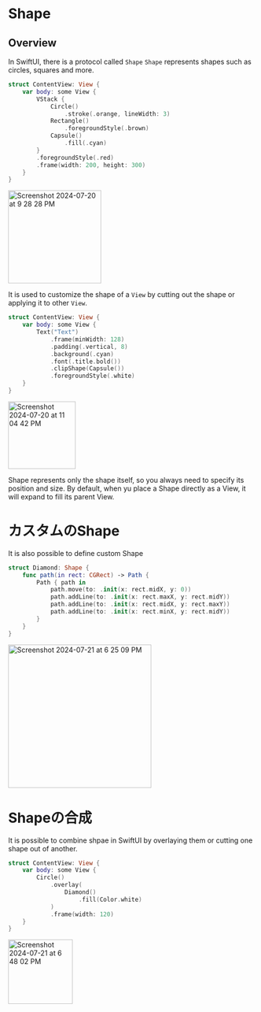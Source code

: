# Shape

## Overview

In SwiftUI, there is a protocol called `Shape`
`Shape` represents shapes such as circles, squares and more.

```swift
struct ContentView: View {
    var body: some View {
        VStack {
            Circle()
                .stroke(.orange, lineWidth: 3)
            Rectangle()
                .foregroundStyle(.brown)
            Capsule()
                .fill(.cyan)
        }
        .foregroundStyle(.red)
        .frame(width: 200, height: 300)
    }
}
```

<img width="189" alt="Screenshot 2024-07-20 at 9 28 28 PM" src="https://github.com/user-attachments/assets/609a528f-8a68-4b4d-aea5-669902df5293">

It is used to customize the shape of a `View` by cutting out the shape or applying it to other `View`.

```swift
struct ContentView: View {
    var body: some View {
        Text("Text")
            .frame(minWidth: 128)
            .padding(.vertical, 8)
            .background(.cyan)
            .font(.title.bold())
            .clipShape(Capsule())
            .foregroundStyle(.white)
    }
}
```

<img width="137" alt="Screenshot 2024-07-20 at 11 04 42 PM" src="https://github.com/user-attachments/assets/f7c0d14c-6b0e-4cde-bf1f-c0b91386feb5">

Shape represents only the shape itself, so you always need to specify its position and size. By default, when yu place a Shape directly as a View, it will expand to fill its parent View.

# カスタムのShape

It is also possible to define custom Shape

```swift
struct Diamond: Shape {
    func path(in rect: CGRect) -> Path {
        Path { path in
            path.move(to: .init(x: rect.midX, y: 0))
            path.addLine(to: .init(x: rect.maxX, y: rect.midY))
            path.addLine(to: .init(x: rect.midX, y: rect.maxY))
            path.addLine(to: .init(x: rect.minX, y: rect.midY))
        }
    }
}
```
<img width="291" alt="Screenshot 2024-07-21 at 6 25 09 PM" src="https://github.com/user-attachments/assets/336ec25c-fa66-4ec4-a5ba-f3158e171904">

# Shapeの合成

It is possible to combine shpae in SwiftUI by overlaying them or cutting one shape out of another.

```swift
struct ContentView: View {
    var body: some View {
        Circle()
            .overlay(
                Diamond()
                    .fill(Color.white)
            )
            .frame(width: 120)
    }
}
```
<img width="131" alt="Screenshot 2024-07-21 at 6 48 02 PM" src="https://github.com/user-attachments/assets/05ad231a-7a8f-4c02-a659-a5c737188f19">
